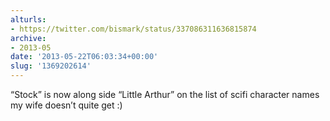 ```yaml
---
alturls:
- https://twitter.com/bismark/status/337086311636815874
archive:
- 2013-05
date: '2013-05-22T06:03:34+00:00'
slug: '1369202614'
---
```


“Stock” is now along side “Little Arthur” on the list of scifi character names my wife doesn’t quite get :)

